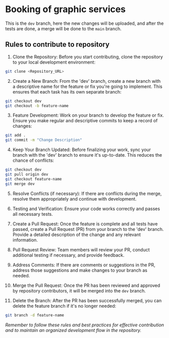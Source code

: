 # Booking of graphic services

This is the `dev` branch, here the new changes will be uploaded, and after the tests are done, a merge will be done to the `main` branch.

## Rules to contribute to repository

1. Clone the Repository: Before you start contributing, clone the repository to your local development environment:

```BASH 
git clone <Repository_URL>
```

2. Create a New Branch: From the 'dev' branch, create a new branch with a descriptive name for the feature or fix you're going to implement. This ensures that each task has its own separate branch:


```BASH
git checkout dev
git checkout -b feature-name
```
3. Feature Development: Work on your branch to develop the feature or fix. Ensure you make regular and descriptive commits to keep a record of changes:

```BASH
git add .
git commit -m "Change Description"
```
4. Keep Your Branch Updated: Before finalizing your work, sync your branch with the 'dev' branch to ensure it's up-to-date. This reduces the chance of conflicts:

``` BASH
git checkout dev
git pull origin dev
git checkout feature-name
git merge dev
```
5. Resolve Conflicts (if necessary): If there are conflicts during the merge, resolve them appropriately and continue with development.

6. Testing and Verification: Ensure your code works correctly and passes all necessary tests.

7. Create a Pull Request: Once the feature is complete and all tests have passed, create a Pull Request (PR) from your branch to the 'dev' branch. Provide a detailed description of the change and any relevant information.

8. Pull Request Review: Team members will review your PR, conduct additional testing if necessary, and provide feedback.

9. Address Comments: If there are comments or suggestions in the PR, address those suggestions and make changes to your branch as needed.

10. Merge the Pull Request: Once the PR has been reviewed and approved by repository contributors, it will be merged into the `dev` branch.

11. Delete the Branch: After the PR has been successfully merged, you can delete the feature branch if it's no longer needed:

```BASH
git branch -d feature-name
```

*Remember to follow these rules and best practices for effective contribution and to maintain an organized development flow in the repository.*